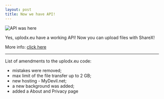 ```yaml
---
layout: post
title: Now we have API!
---
```

![API was here](https://uplodx.eu/f/2U)

Yes, uplodx.eu have a working API! Now you can upload files with ShareX!

More info: [click here](https://uplodx.eu/api)

---
List of amendments to the uplodx.eu code:
+ mistakes were removed;
+ max limit of the file transfer up to 2 GB;
+ new hosting - MyDevil.net;
+ a new background was added;
+ added a About and Privacy page
